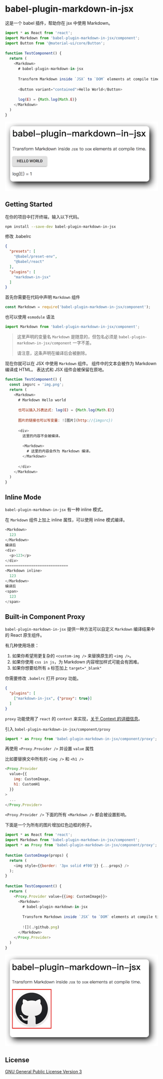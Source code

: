 # babel-plugin-markdown-in-jsx

这是一个 babel 插件，帮助你在 jsx 中使用 Markdown。

``` js
import * as React from 'react';
import Markdown from 'babel-plugin-markdown-in-jsx/component';
import Button from '@material-ui/core/Button';

function TestComponent() {
  return (
    <Markdown>
      # babel-plugin-markdown-in-jsx

      Transform Markdown inside `JSX` to `DOM` elements at compile time.

      <Button variant="contained">Hello World</Button>

      log(E) = {Math.log(Math.E)}
    </Markdown>
  )
}
```

![example](./example.png)

## Getting Started

在你的项目中打开终端，输入以下代码。
``` bash
npm install --save-dev babel-plugin-markdown-in-jsx
```

修改 .babelrc
``` json
{
  "presets": [
    "@babel/preset-env",
    "@babel/react"
  ],
  "plugins": [
    "markdown-in-jsx"
  ]
}
```

首先你需要在代码中声明 `Markdown` 组件
``` js
const Markdown = require('babel-plugin-markdown-in-jsx/component');
```
也可以使用 `esmodule` 语法
``` js
import Markdown from 'babel-plugin-markdown-in-jsx/component';
```

> 这里声明的变量名 `Markdown` 是随意的，但包名必须是 `babel-plugin-markdown-in-jsx/component` 一字不差。
>
> 请注意，这条声明在编译后会被删除。

现在你就可以在 JSX 中使用 `Markdown` 组件。
组件中的文本会被作为 Markdown 编译成 HTML。
表达式和 JSX 组件会被保留在原地。

``` js
function TestComponent() {
  const imgsrc = 'img.png';
  return (
    <Markdown>
      # Markdown Hello world

      也可以插入JS表达式: log(E) = {Math.log(Math.E)}

      图片的链接也可以写变量: ![图片](http://{imgsrc})

      <div>
        这里的内容不会被编译。

        <Markdown>
          # 这里的内容会作为 Markdown 编译。
        </Markdown>

      </div>
    </Markdown>
  )
}
```

## Inline Mode

`babel-plugin-markdown-in-jsx` 有一种 inline 模式。

在 `Markdown` 组件上加上 inline 属性，可以使用 inline 模式编译。

``` js
<Markdown>
  123
</Markdown>
编译后
<div>
  <p>123</p>
</div>
=============================
<Markdown inline>
  123
</Markdown>
编译后
<span>
  123
</span>
```

## Built-in Component Proxy

`babel-plugin-markdown-in-jsx` 提供一种方法可以自定义 `Markdown` 编译结果中的 React 原生组件。

有几种使用场景：

1. 如果你希望用更复杂的 `<custom-img />` 来替换原生的 `<img />`。
2. 如果你使用 `css in js`，为 Markdown 内容增加样式可能会有困难。
3. 如果你想要给所有 `a` 标签加上 `target="_blank"`

你需要修改 `.babelrc` 打开 proxy 功能。

``` json
{
  "plugins": [
    ["markdown-in-jsx", {"proxy": true}]
  ]
}
```

`proxy` 功能使用了 `react` 的 `context` 来实现，[关于 Context 的详细信息](https://reactjs.org/docs/context.html)。

引入 `babel-plugin-markdown-in-jsx/component/proxy`

``` js
import * as Proxy from 'babel-plugin-markdown-in-jsx/component/proxy';
```

再使用 `<Proxy.Provider />` 并设置 `value` 属性

比如要替换文中所有的 `<img />` 和 `<h1 />`

``` js
<Proxy.Provider 
  value={{
    img: CustomImage,
    h1: CustomH1
  }}
>
  ...
</Proxy.Provider>
```

`<Proxy.Provider />` 下面的所有 `<Markdown />` 都会被设置影响。

下面是一个为所有的图片增加红色边框的例子。

``` js
import * as React from 'react';
import Markdown from 'babel-plugin-markdown-in-jsx/component';
import * as Proxy from 'babel-plugin-markdown-in-jsx/component/proxy';

function CustomImage(props) {
  return (
    <img style={{border: '3px solid #f00'}} {...props} />
  );
}

function TestComponent() {
  return (
    <Proxy.Provider value={{img: CustomImage}}>
      <Markdown>
        # babel-plugin-markdown-in-jsx

        Transform Markdown inside `JSX` to `DOM` elements at compile time.

        ![](./github.png)
      </Markdown>
    </Proxy.Provider>
  )
}
```

![proxy](./proxy.png)

## License

[GNU General Public License Version 3](https://www.gnu.org/licenses/gpl-3.0.html)
